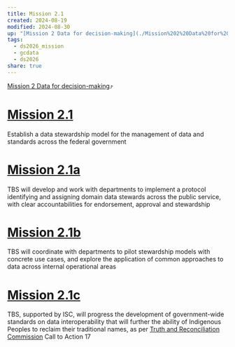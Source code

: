 ```yaml
---
title: Mission 2.1
created: 2024-08-19
modified: 2024-08-30
up: "[Mission 2 Data for decision-making](./Mission%202%20Data%20for%20decision-making.md)"
tags:
  - ds2026_mission
  - gcdata
  - ds2026
share: true
---
```

[Mission 2 Data for decision-making](./Mission%202%20Data%20for%20decision-making.md)⤴️
# [Mission 2.1](Mission%202.1.md)
Establish a data stewardship model for the management of data and standards across the federal government
# [Mission 2.1a](Mission%202.1a.md)
TBS will develop and work with departments to implement a protocol identifying and assigning domain data stewards across the public service, with clear accountabilities for endorsement, approval and stewardship

# [Mission 2.1b](Mission%202.1b.md)
TBS will coordinate with departments to pilot stewardship models with concrete use cases, and explore the application of common approaches to data across internal operational areas

# [Mission 2.1c](Mission%202.1c.md)
TBS, supported by ISC, will progress the development of government-wide standards on data interoperability that will further the ability of Indigenous Peoples to reclaim their traditional names, as per [Truth and Reconciliation Commission](Truth%20and%20Reconciliation%20Commission.md) Call to Action 17

